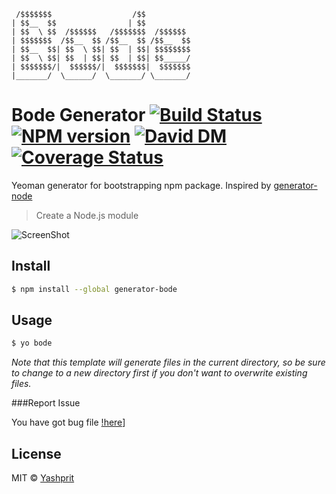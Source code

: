      /$$$$$$$                  /$$
    | $$__  $$                | $$
    | $$  \ $$  /$$$$$$   /$$$$$$$  /$$$$$$
    | $$$$$$$  /$$__  $$ /$$__  $$ /$$__  $$
    | $$__  $$| $$  \ $$| $$  | $$| $$$$$$$$
    | $$  \ $$| $$  | $$| $$  | $$| $$_____/
    | $$$$$$$/|  $$$$$$/|  $$$$$$$|  $$$$$$$
    |_______/  \______/  \_______/ \_______/

# Bode Generator [![Build Status][travis-image]][travis-url] [![NPM version][npm-image]][npm-url] [![David DM][daviddm-image]][daviddm-url] [![Coverage Status][coverall-image]][coverall-url]

Yeoman generator for bootstrapping npm package. Inspired by [generator-node](https://github.com/yeoman/generator-node)

> Create a Node.js module

![ScreenShot](https://raw.github.com/yashprit/generator-bode/master/screenshot.png)


## Install

```sh
$ npm install --global generator-bode
```


## Usage

```sh
$ yo bode
```

*Note that this template will generate files in the current directory, so be sure to change to a new directory first if you don't want to overwrite existing files.*


###Report Issue

You have got bug file [!here][issue-url]]

## License

MIT © [Yashprit](http://yashprit.github.io/)


[issue-url]: https://github.com/yashprit/generator-bode/issues
[npm-url]: https://www.npmjs.com/package/generator-bode
[npm-image]: https://badge.fury.io/js/generator-bode.svg
[travis-url]: https://travis-ci.org/yashprit/generator-bode
[travis-image]: https://travis-ci.org/yashprit/generator-bode.svg?branch=master
[daviddm-url]: https://david-dm.org/yashprit/generator-bode
[daviddm-image]: https://david-dm.org/yashprit/generator-bode.svg
[coverall-image]: https://coveralls.io/repos/yashprit/generator-bode/badge.svg
[coverall-url]: https://coveralls.io/r/yashprit/generator-bode
